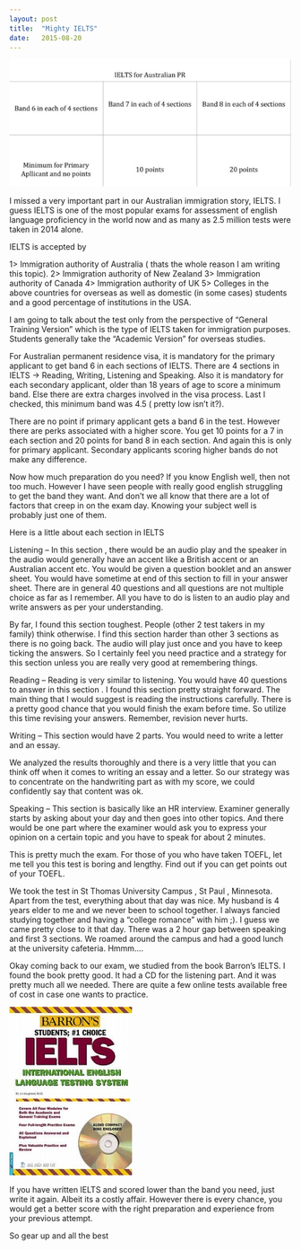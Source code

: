 ```yaml
---
layout: post
title:  "Mighty IELTS"
date:   2015-08-20
---
```


![The NRI Way](/assets/ielts.jpg)

I missed a very important part in our Australian immigration story, IELTS.
I guess IELTS is one of the most popular exams for assessment of english language proficiency in the world now and as many as 2.5 million tests were taken in 2014 alone.

IELTS is accepted by

1> Immigration authority of Australia ( thats the whole reason I am writing this topic).
2> Immigration authority of New Zealand
3> Immigration authority of Canada
4> Immigration authority of UK
5> Colleges in the above countries for overseas as well as domestic (in some cases) students and a good percentage of institutions in the USA.

I am going to talk about the test only from the perspective of “General Training Version” which is the type of IELTS taken for immigration purposes. Students generally take the “Academic Version” for overseas studies.

For Australian permanent residence visa, it is mandatory for the primary applicant to get band 6 in each sections of IELTS. There are 4 sections in IELTS -> Reading, Writing, Listening and Speaking. Also it is mandatory for each secondary applicant, older than 18 years of age to score a minimum band. Else there are extra charges involved in the visa process. Last I checked, this minimum band was 4.5 ( pretty low isn’t it?).

There are no point if primary applicant gets a band 6 in the test. However there are perks associated with a higher score. You get 10 points for a 7 in each section and 20 points for band 8 in each section. And again this is only for primary applicant. Secondary applicants scoring higher bands do not make any difference.

Now how much preparation do you need? If you know English well, then not too much. However I have seen people with really good english struggling to get the band they want. And don’t we all know that there are a lot of factors that creep in on the exam day. Knowing your subject well is probably just one of them.

Here is a little about each section in IELTS

Listening – In this section , there would be an audio play and the speaker in the audio would generally have an accent like a British accent or an Australian accent etc. You would be given a question booklet and an answer sheet. You would have sometime at end of this section to fill in your answer sheet. There are in general 40 questions and all questions are not multiple choice as far as I remember. All you have to do is listen to an audio play and write answers as per your understanding.

By far, I found this section toughest. People (other 2 test takers in my family) think otherwise. I find this section harder than other 3 sections as there is no going back. The audio will play just once and you have to keep ticking the answers. So I certainly feel you need practice and a strategy for this section unless you are really very good at remembering things.

Reading – Reading is very similar to listening. You would have 40 questions to answer in this section . I found this section pretty straight forward. The main thing that I would suggest is reading the instructions carefully. There is a pretty good chance that you would finish the exam before time. So utilize this time revising your answers. Remember, revision never hurts.

Writing – This section would have 2 parts. You would need to write a letter and an essay.

We analyzed the results thoroughly and there is a very little that you can think off when it comes to writing an essay and a letter. So our strategy was to concentrate on the handwriting part as with my score, we could confidently say that content was ok.

Speaking – This section is basically like an HR interview. Examiner generally starts by asking about your day and then goes into other topics. And there would be one part where the examiner would ask you to express your opinion on a certain topic and you have to speak for about 2 minutes.

This is pretty much the exam. For those of you who have taken TOEFL, let me tell you this test is boring and lengthy. Find out if you can get points out of your TOEFL.

We took the test in St Thomas University Campus , St Paul , Minnesota. Apart from the test, everything about that day was nice. My husband is 4 years elder to me and we never been to school together. I always fancied studying together and having a “college romance” with him ;). I guess we came pretty close to it that day. There was a 2 hour gap between speaking and first 3 sections. We roamed around the campus and had a good lunch at the university cafeteria.
Hmmm….

Okay coming back to our exam, we studied from the book Barron’s IELTS. I found the book pretty good. It had a CD for the listening part. And it was pretty much all we needed. There are quite a few online tests available free of cost in case one wants to practice.

![The NRI Way](/assets/IELTS_Barron_b-219x300.jpg)

If you have written IELTS and scored lower than the band you need, just write it again. Albeit its a costly affair. However there is every chance, you would get a better score with the right preparation and experience from your previous attempt.

So gear up and all the best